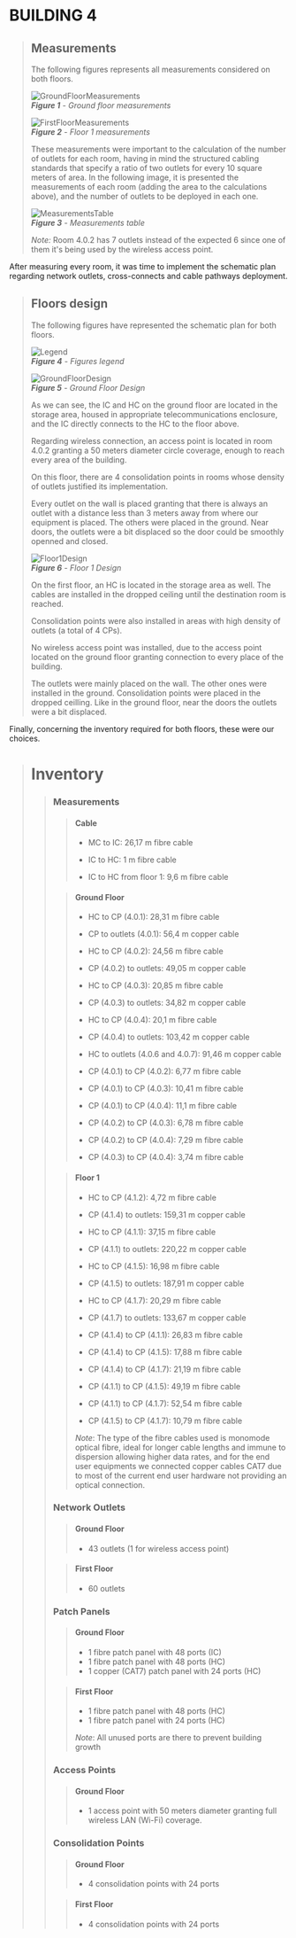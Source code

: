 # BUILDING 4

> ## Measurements
> The following figures represents all measurements considered on both floors.
>
> ![GroundFloorMeasurements](Figures/Floor0Measurements.png) <br>
_**Figure 1** - Ground floor measurements_
>
> ![FirstFloorMeasurements](Figures/Floor1Measurements.png)<br>
_**Figure 2** - Floor 1 measurements_
>
> These measurements were important to the calculation of the number of outlets for each room, having in mind the structured cabling standards that specify a ratio of two outlets for every 10 square meters of area. In the following image, it is presented the measurements of each room (adding the area to the calculations above), and the number of outlets to be deployed in each one.
>
> ![MeasurementsTable](Figures/MeasurementsTable.png)<br>
_**Figure 3** - Measurements table_
>
> *Note:* Room 4.0.2 has 7 outlets instead of the expected 6 since one of them it's being used by the wireless access point.

After measuring every room, it was time to implement the schematic plan regarding network outlets, cross-connects and cable pathways deployment.
>
> ## Floors design 
> The following figures have represented the schematic plan for both floors.
>
> ![Legend](Figures/Legend.png)<br>
_**Figure 4** - Figures legend_
> 
> ![GroundFloorDesign](Figures/Floor0Design.png)<br>
_**Figure 5** - Ground Floor Design_
>
> As we can see, the IC and HC on the ground floor are located in the storage area, housed in appropriate telecommunications enclosure, and the IC directly connects to the HC to the floor above. 
>
> Regarding wireless connection, an access point is located in room 4.0.2 granting a 50 meters diameter circle coverage, enough to reach every area of the building.
>
> On this floor, there are 4 consolidation points in rooms whose density of outlets justified its implementation.
>
> Every outlet on the wall is placed granting that there is always an outlet with a distance less than 3 meters away from where our equipment is placed. The others were placed in the ground. Near doors, the outlets were a bit displaced so the door could be smoothly openned and closed.
>
> ![Floor1Design](Figures/Floor1Design.png)<br>
_**Figure 6** - Floor 1 Design_
> 
> On the first floor, an HC is located in the storage area as well. The cables are installed in the dropped ceiling until the destination room is reached. 
>
> Consolidation points were also installed in areas with high density of outlets (a total of 4 CPs).
>
> No wireless access point was installed, due to the access point located on the ground floor granting connection to every place of the building.
>
> The outlets were mainly placed on the wall. The other ones were installed in the ground. Consolidation points were placed in the dropped ceilling. Like in the ground floor, near the doors the outlets were a bit displaced.

Finally, concerning the inventory required for both floors, these were our choices.

> # Inventory #
>> ### **Measurements**
>>> #### Cable
>>>
>>> * MC to IC: 26,17 m fibre cable
>>>
>>> * IC to HC: 1 m fibre cable
>>>
>>> * IC to HC from floor 1: 9,6 m fibre cable
>>
>>> #### Ground Floor
>>>
>>> * HC to CP (4.0.1): 28,31 m fibre cable
>>>
>>> * CP to outlets (4.0.1): 56,4 m copper cable 
>>>
>>> * HC to CP (4.0.2): 24,56 m fibre cable
>>>
>>> * CP (4.0.2) to outlets: 49,05 m copper cable 
>>>
>>> * HC to CP (4.0.3): 20,85 m fibre cable
>>>
>>> * CP (4.0.3) to outlets: 34,82 m copper cable 
>>>
>>> * HC to CP (4.0.4): 20,1 m fibre cable 
>>>
>>> * CP (4.0.4) to outlets: 103,42 m copper cable
>>>
>>> * HC to outlets (4.0.6 and 4.0.7): 91,46 m copper cable
>>>
>>> * CP (4.0.1) to CP (4.0.2): 6,77 m fibre cable
>>>
>>> * CP (4.0.1) to CP (4.0.3): 10,41 m fibre cable
>>>
>>> * CP (4.0.1) to CP (4.0.4): 11,1 m fibre cable
>>>
>>> * CP (4.0.2) to CP (4.0.3): 6,78 m fibre cable
>>>
>>> * CP (4.0.2) to CP (4.0.4): 7,29 m fibre cable
>>>
>>> * CP (4.0.3) to CP (4.0.4): 3,74 m fibre cable
>>
>>> #### Floor 1
>>>
>>> * HC to CP (4.1.2): 4,72 m fibre cable 
>>>
>>> * CP (4.1.4) to outlets: 159,31 m copper cable 
>>>
>>> * HC to CP (4.1.1): 37,15 m fibre cable
>>>
>>> * CP (4.1.1) to outlets: 220,22 m copper cable
>>>
>>> * HC to CP (4.1.5): 16,98 m fibre cable 
>>>
>>> * CP (4.1.5) to outlets: 187,91 m copper cable 
>>>
>>> * HC to CP (4.1.7): 20,29 m fibre cable 
>>>
>>> * CP (4.1.7) to outlets: 133,67 m copper cable 
>>>
>>> * CP (4.1.4) to CP (4.1.1): 26,83 m fibre cable
>>>
>>> * CP (4.1.4) to CP (4.1.5): 17,88 m fibre cable
>>>
>>> * CP (4.1.4) to CP (4.1.7): 21,19 m fibre cable
>>>
>>> * CP (4.1.1) to CP (4.1.5): 49,19 m fibre cable
>>>
>>> * CP (4.1.1) to CP (4.1.7): 52,54 m fibre cable
>>>
>>> * CP (4.1.5) to CP (4.1.7): 10,79 m fibre cable
>>>
>>> *Note*: The type of the fibre cables used is monomode optical fibre, ideal for longer cable lengths and immune to dispersion allowing higher data rates, and for the end user equipments we connected copper cables CAT7 due to most of the current end user hardware not providing an optical connection.
>>
>> ### **Network Outlets**
>>> #### Ground Floor
>>>
>>>  * 43 outlets (1 for wireless access point)
>>
>>> #### First Floor
>>>  * 60 outlets
>> ### **Patch Panels**
>>> #### Ground Floor
>>>  * 1 fibre patch panel with 48 ports (IC)
>>>  * 1 fibre patch panel with 48 ports (HC)
>>>  * 1 copper (CAT7) patch panel with 24 ports (HC)
>>
>>> #### First Floor
>>>  * 1 fibre patch panel with 48 ports (HC)
>>>  * 1 fibre patch panel with 24 ports (HC)
>>>
>>> *Note*: All unused ports are there to prevent building growth
>>
>> ### **Access Points**
>>> #### Ground Floor
>>>
>>>  * 1 access point with 50 meters diameter granting full wireless LAN (Wi-Fi) coverage.
>>
>> ### **Consolidation Points**
>>>
>>> #### Ground Floor
>>>
>>> * 4 consolidation points with 24 ports
>>
>>> #### First Floor
>>>
>>> * 4 consolidation points with 24 ports






